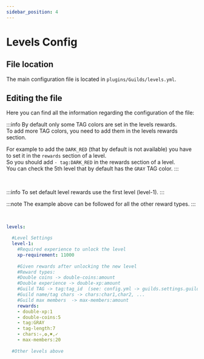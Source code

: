 ```yaml
---
sidebar_position: 4
---
```


# Levels Config

## File location

The main configuration file is located in `plugins/Guilds/levels.yml`.

## Editing the file

Here you can find all the information regarding the configuration of the file:

:::info
By default only some TAG colors are set in the levels rewards. <br/>
To add more TAG colors, you need to add them in the levels rewards section.

For example to add the `DARK_RED` (that by default is not available) you have to set it in the `rewards` section of a level. <br/>
So you should add `- tag:DARK_RED` in the rewards section of a level. <br/>
You can check the 5th level that by default has the `GRAY` TAG color.
:::

<br/>

:::info
To set default level rewards use the first level (level-1).
:::

:::note
The example above can be followed for all the other reward types.
:::

<br/>

```yaml title="levels.yml"
levels:

  #Level Settings
  level-1:
    #Required experience to unlock the level
    xp-requirement: 11000
    
    #Given rewards after unlocking the new level
    #Reward types:
    #Double coins -> double-coins:amount
    #Double experience -> double-xp:amount
    #Guild TAG -> tag:tag_id  (see: config.yml -> guilds.settings.guild-tag.tag)
    #Guild name/tag chars -> chars:char1,char2, ...
    #Guild max members  -> max-members:amount 
    rewards:
    - double-xp:1
    - double-coins:5
    - tag:GRAY
    - tag-length:7
    - chars:✧,✪,✖,✓
    - max-members:20
    
  #Other levels above  
```